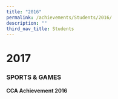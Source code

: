 ```yaml
---
title: "2016"
permalink: /achievements/Students/2016/
description: ""
third_nav_title: Students
---
```

# 2017

### SPORTS & GAMES

**CCA Achievement 2016**